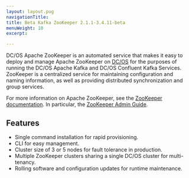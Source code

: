 ```yaml
---
layout: layout.pug
navigationTitle: 
title: Beta Kafka ZooKeeper 2.1.1-3.4.11-beta
menuWeight: 10
excerpt:

---
```


<!-- This source repo for this topic is https://github.com/mesosphere/dcos-commons -->


DC/OS Apache ZooKeeper is an automated service that makes it easy to deploy and manage Apache ZooKeeper on [DC/OS](https://mesosphere.com/product/) for the purposes of running the DC/OS
Apache Kafka and DC/OS Confluent Kafka Services. ZooKeeper is a centralized service for maintaining configuration and naming information, as well as providing distributed synchronization and group services.

For more information on Apache ZooKeeper, see the [ZooKeeper documentation](http://zookeeper.apache.org/). In particular, the [ZooKeeper Admin Guide](https://zookeeper.apache.org/doc/trunk/zookeeperAdmin.html).

## Features

- Single command installation for rapid provisioning.
- CLI for easy management.
- Cluster size of 3 or 5 nodes for fault tolerance in production.
- Multiple ZooKeeper clusters sharing a single DC/OS cluster for multi-tenancy.
- Rolling software and configuration updates for runtime maintenance.
